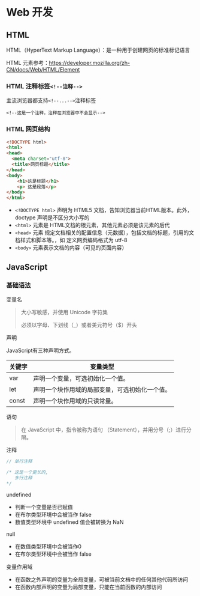 # Web 开发

## HTML
HTML（HyperText Markup Language）：是一种用于创建网页的标准标记语言

HTML 元素参考：https://developer.mozilla.org/zh-CN/docs/Web/HTML/Element

### HTML 注释标签`<!--注释-->`
主流浏览器都支持`<!--...-->`注释标签

```
<!--这是一个注释，注释在浏览器中不会显示-->
```

### HTML 网页结构
```html
<!DOCTYPE html>
<html>
<head>
  <meta charset="utf-8">
  <title>网页标题</title>
</head>
<body>
    <h1>这是标题</h1>
    <p> 这是段落</p>
</body>
</html>
```

- `<!DOCTYPE html>` 声明为 HTML5 文档，告知浏览器当前HTML版本。此外，doctype 声明是不区分大小写的
- `<html>` 元素是 HTML文档的根元素，其他元素必须是该元素的后代
- `<head>` 元素 规定文档相关的配置信息（元数据），包括文档的标题，引用的文档样式和脚本等。，如 <meta charset="utf-8"> 定义网页编码格式为 utf-8
- `<body>` 元素表示文档的内容（可见的页面内容）

## JavaScript

### 基础语法
变量名
> 大小写敏感，并使用 Unicode 字符集
> 
> 必须以字母、下划线（_）或者美元符号（$）开头

声明

JavaScript有三种声明方式。

|关键字|变量类型|
|--|--|
|var|声明一个变量，可选初始化一个值。|
|let|声明一个块作用域的局部变量，可选初始化一个值。|
|const|声明一个块作用域的只读常量。|

语句
> 在 JavaScript 中，指令被称为语句 （Statement），并用分号（;）进行分隔。

注释
```js
// 单行注释

/* 这是一个更长的,
   多行注释
*/
```

undefined
- 判断一个变量是否已赋值
- 在布尔类型环境中会被当作 false
- 数值类型环境中 undefined 值会被转换为 NaN

null
-  在数值类型环境中会被当作0
-  在布尔类型环境中会被当作 false

变量作用域
- 在函数之外声明的变量为全局变量，可被当前文档中的任何其他代码所访问
- 在函数内部声明的变量为局部变量，只能在当前函数的内部访问
